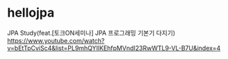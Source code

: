 # hellojpa
JPA Study(feat.[토크ON세미나] JPA 프로그래밍 기본기 다지기)
https://www.youtube.com/watch?v=bEtTpCviSc4&list=PL9mhQYIlKEhfpMVndI23RwWTL9-VL-B7U&index=4
